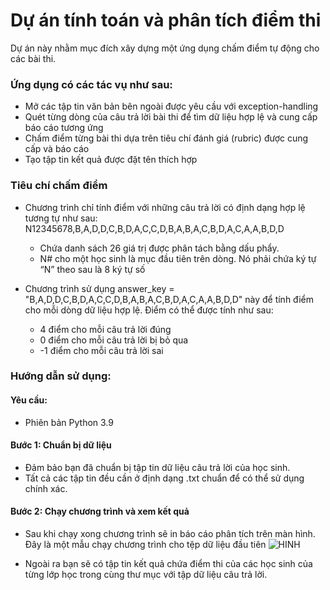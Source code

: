 # Dự án tính toán và phân tích điểm thi
Dự án này nhằm mục đích xây dựng một ứng dụng chấm điểm tự động cho các bài thi.

### Ứng dụng có các tác vụ như sau:

- Mở các tập tin văn bản bên ngoài được yêu cầu với exception-handling
- Quét từng dòng của câu trả lời bài thi để tìm dữ liệu hợp lệ và cung cấp báo cáo tương ứng
- Chấm điểm từng bài thi dựa trên tiêu chí đánh giá (rubric) được cung cấp và báo cáo
- Tạo tập tin kết quả được đặt tên thích hợp

 ### Tiêu chí chấm điểm
- Chương trình chỉ tính điểm với những câu trả lời có định dạng hợp lệ tương tự như sau: N12345678,B,A,D,D,C,B,D,A,C,C,D,B,A,B,A,C,B,D,A,C,A,A,B,D,D
  + Chứa danh sách 26 giá trị được phân tách bằng dấu phẩy.
  + N# cho một học sinh là mục đầu tiên trên dòng. Nó phải chứa ký tự “N” theo sau là 8 ký tự số
    
- Chương trình sử dụng answer_key = "B,A,D,D,C,B,D,A,C,C,D,B,A,B,A,C,B,D,A,C,A,A,B,D,D" này để tính điểm cho mỗi dòng dữ liệu hợp lệ. Điểm có thể được tính như sau:
  + 4 điểm cho mỗi câu trả lời đúng
  + 0 điểm cho mỗi câu trả lời bị bỏ qua
  + -1 điểm cho mỗi câu trả lời sai
  
### Hướng dẫn sử dụng:
#### Yêu cầu:

- Phiên bản Python 3.9

#### Bước 1: Chuẩn bị dữ liệu

- Đảm bảo bạn đã chuẩn bị tập tin dữ liệu câu trả lời của học sinh.
- Tất cả các tập tin đều cần ở định dạng .txt chuẩn để có thể sử dụng chính xác.

#### Bước 2: Chạy chương trình và xem kết quả
- Sau khi chạy xong chương trình sẽ in báo cáo phân tích trên màn hình. Đây là một mẫu chạy chương trình cho tệp dữ liệu đầu tiên
 ![HINH](https://github.com/nhunpq/Test-Grade-Calculator/assets/168920556/730738b2-0071-4576-903f-fc76fd3dc8f5)

- Ngoài ra bạn sẽ có tập tin kết quả chứa điểm thi của các học sinh của từng lớp học trong cùng thư mục với tập dữ liệu câu trả lời.


